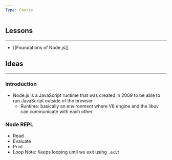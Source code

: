 ```yaml
---
Type: Course
---
```

## Lessons 
---
- [[Foundations of Node.js]]
## Ideas 
---
### Introduction 
- Node.js is a JavaScript runtime that was created in 2009 to be able to run JavaScript outside of the browser
	- Runtime: basically an environment where V8 engine and the libuv can communicate with each other 
### Node REPL 
- Read 
- Evaluate 
- Print 
- Loop
Note: Keeps looping until we exit using `.exit`
